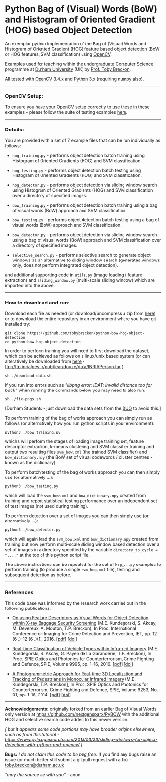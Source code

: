 # Python Bag of (Visual) Words (BoW) and Histogram of Oriented Gradient (HOG) based Object Detection

An exemplar python implementation of the Bag of (Visual) Words and Histogram of Oriented Gradient (HOG) feature based object detection (BoW or HOG features, SVM classification) using [OpenCV](http://www.opencv.org).

Examples used for teaching within the undergraduate Computer Science programme
at [Durham University](http://www.durham.ac.uk) (UK) by [Prof. Toby Breckon](http://community.dur.ac.uk/toby.breckon/).

All tested with [OpenCV](http://www.opencv.org) 3.4.x and Python 3.x (requiring numpy also).

----

### OpenCV Setup:

To ensure you have your [OpenCV](http://www.opencv.org) setup correctly to use these in these examples - please follow the suite of testing examples [here](https://github.com/tobybreckon/python-examples-ip/blob/master/TESTING.md).

----

### Details:

You are provided with a set of 7 example files that can be run individually as follows:

- ```hog_training.py``` - performs object detection batch training using Histogram of Oriented Gradients (HOG) and SVM classification.

- ```hog_testing.py```  - performs object detection batch testing using Histogram of Oriented Gradients (HOG) and SVM classification.

- ```hog_detector.py``` - performs object detection via sliding window search using Histogram of Oriented Gradients (HOG) and SVM classification over a directory of specified images.

- ```bow_training.py``` - performs object detection batch training using a bag of visual words (BoW) approach and SVM classification.

- ```bow_testing.py``` - performs object detection batch testing using a bag of visual words (BoW) approach and SVM classification.

- ```bow_detector.py``` - performs object detection via sliding window search using a bag of visual words (BoW) approach and SVM classification over a directory of specified images.

- ```selective_search.py``` - performs selective search to generate object windows as an alternative to sliding window search (generates windows only, does not perform integrated object detection).

and additional supporting code in ```utils.py``` (image loading / feature extraction) and ```sliding_window.py``` (multi-scale sliding window) which are imported into the above.

----

### How to download and run:

Download each file as needed (or download/uncompress a zip from [here](https://github.com/tobybreckon/python-bow-hog-object-detection/archive/master.zip)) or to download the entire repository in an environment where you have git installed try:
```
git clone https://github.com/tobybreckon/python-bow-hog-object-detection
cd python-bow-hog-object-detection
```
In order to perform training you will need to first download the dataset, which can be achieved as follows on a linux/unix based system (or can alteratively be downloaded from [here](ftp://ftp.inrialpes.fr/pub/lear/douze/data/INRIAPerson.tar) - ftp://ftp.inrialpes.fr/pub/lear/douze/data/INRIAPerson.tar )
```
sh ./download-data.sh
```
If you run into errors such as _"libpng error: IDAT: invalid distance too far back"_ when running the commands below you may need to also run:
```
sh ./fix-pngs.sh
```
[Durham Students - just download the data sets from the [DUO](http://duo.dur.ac.uk) to avoid this.]

To perform training of the bag of works approach you can simply run as follows (or alternatively how you run python scripts in your environment):
```
python3 ./bow_training.py
```
whichs will perform the stages of loading image training set, feature descriptor extraction, k-means clustering and SVM classifier training and output two resulting files ```svm_bow.xml``` (the trained SVM classifier) and ```bow_dictionary.npy``` (the BoW set of visual codewords / cluster centres - known as the dictionary).

To perform batch testing of the bag of works approach you can then simply use (or alternatively ...):
```
python3 ./bow_testing.py
```
which will load the ```svm_bow.xml``` and ```bow_dictionary.npy``` created from training and report statistical testing performance over an independent set of test images (not used during training).

To perform detection over a set of images you can then simply use (or alternatively ...):
```
python3 ./bow_detector.py
```
which will again load the ```svm_bow.xml``` and ```bow_dictionary.npy``` created from training but now perform multi-scale sliding window based detection over a set of images in a directory specified by the variable ```directory_to_cycle = "...."``` at the top of this python script file.

The above instructions can be repeated for the set of ```hog_...py``` examples to perform training (to produce a single ```svm_hog.xml``` file), testing and subsequent detection as before.

----

### References

This code base was informed by the research work carried out in the following publications:

- [On using Feature Descriptors as Visual Words for Object Detection within X-ray Baggage Security Screening](http://community.dur.ac.uk/toby.breckon/publications/papers/kundegorski16xray.pdf) (M.E. Kundegorski, S. Akcay, M. Devereux, A. Mouton, T.P. Breckon), In Proc. International Conference on Imaging for Crime Detection and Prevention, IET, pp. 12 (6 .)-12 (6 .)(1), 2016. [[pdf](http://community.dur.ac.uk/toby.breckon/publications/papers/kundegorski16xray.pdf)] [[doi](http://dx.doi.org/10.1049/ic.2016.0080)]

- [Real-time Classification of Vehicle Types within Infra-red Imagery](http://community.dur.ac.uk/toby.breckon/publications/papers/kundegorski16vehicle.pdf) (M.E. Kundegorski, S. Akcay, G. Payen de La Garanderie, T.P. Breckon), In Proc. SPIE Optics and Photonics for Counterterrorism, Crime Fighting and Defence, SPIE, Volume 9995, pp. 1-16, 2016. [[pdf](http://community.dur.ac.uk/toby.breckon/publications/papers/kundegorski16vehicle.pdf)] [[doi](http://dx.doi.org/10.1117/12.2241106)]

- [A Photogrammetric Approach for Real-time 3D Localization and Tracking of Pedestrians in Monocular Infrared Imagery](http://community.dur.ac.uk/toby.breckon/publications/papers/kundegorski14photogrammetric.pdf) (M.E. Kundegorski, T.P. Breckon], In Proc. SPIE Optics and Photonics for Counterterrorism, Crime Fighting and Defence, SPIE, Volume 9253, No. 01, pp. 1-16, 2014. [[pdf](http://community.dur.ac.uk/toby.breckon/publications/papers/kundegorski14photogrammetric.pdf)] [[doi](http://dx.doi.org/10.1117/12.2065673)]

----

**Acknowledgements:** originally forked from an earlier Bag of Visual Words only version at https://github.com/nextgensparx/PyBOW with the additional HOG and selective search code added to this newer version.

_[ but it appears some code portions may have broader origins elsewhere, such as from this tutorial - https://www.pyimagesearch.com/2015/03/23/sliding-windows-for-object-detection-with-python-and-opencv/ ]_

**Bugs:** _I do not claim this code to be bug free._ If you find any bugs raise an issue (or much better still submit a git pull request with a fix) - toby.breckon@durham.ac.uk

_"may the source be with you"_ - anon.

